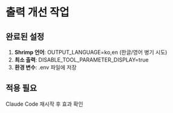 # 출력 개선 작업
## 완료된 설정
1. **Shrimp 언어**: OUTPUT_LANGUAGE=ko,en (한글/영어 병기 시도)
2. **최소 출력**: DISABLE_TOOL_PARAMETER_DISPLAY=true
3. **환경 변수**: .env 파일에 저장

## 적용 필요
Claude Code 재시작 후 효과 확인